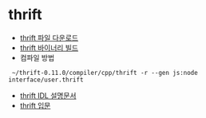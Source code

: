 # thrift
- [thrift 파일 다운로드](https://thrift.apache.org/download)
- [thrift 바이너리 빌드](https://thrift.apache.org/tutorial/)
- 컴파일 방법
```
 ~/thrift-0.11.0/compiler/cpp/thrift -r --gen js:node interface/user.thrift
```
- [thrift IDL 설명문서](https://diwakergupta.github.io/thrift-missing-guide/)
- [thrift 입문](http://blog.appkr.kr/work-n-play/how-to-use-apache-thrift-in-php-part-1/)
